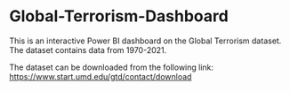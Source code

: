 # Global-Terrorism-Dashboard
This is an interactive Power BI dashboard on the Global Terrorism dataset.
The dataset contains data from 1970-2021.

The dataset can be downloaded from the following link:  https://www.start.umd.edu/gtd/contact/download

